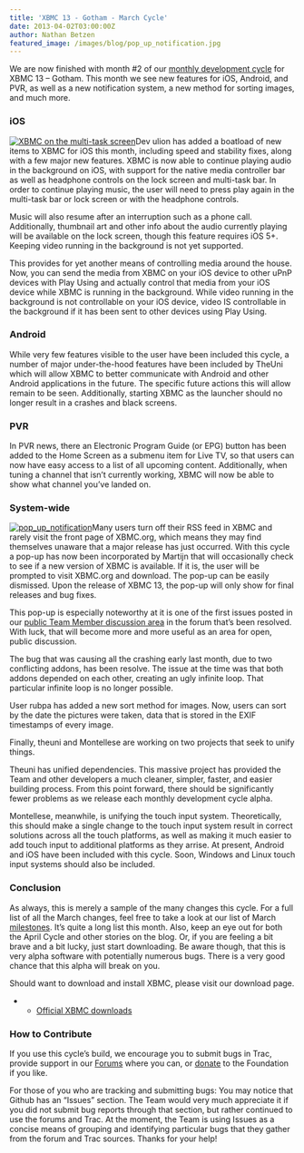 ```yaml
---
title: 'XBMC 13 - Gotham - March Cycle'
date: 2013-04-02T03:00:00Z
author: Nathan Betzen
featured_image: /images/blog/pop_up_notification.jpg
---
```

We are now finished with month #2 of our [monthly development cycle](https://kodi.wiki/view/Development_builds "XBMC Development Builds") for XBMC 13 – Gotham. This month we see new features for iOS, Android, and PVR, as well as a new notification system, a new method for sorting images, and much more.

 ### iOS

 [![](/sites/default/files/uploads/multi_task_screen2-200x300.jpg "XBMC on the multi-task screen")](/sites/default/files/uploads/multi_task_screen2.jpg)Dev ulion has added a boatload of new items to XBMC for iOS this month, including speed and stability fixes, along with a few major new features. XBMC is now able to continue playing audio in the background on iOS, with support for the native media controller bar as well as headphone controls on the lock screen and multi-task bar. In order to continue playing music, the user will need to press play again in the multi-task bar or lock screen or with the headphone controls.

 Music will also resume after an interruption such as a phone call. Additionally, thumbnail art and other info about the audio currently playing will be available on the lock screen, though this feature requires iOS 5+. Keeping video running in the background is not yet supported.

 This provides for yet another means of controlling media around the house. Now, you can send the media from XBMC on your iOS device to other uPnP devices with Play Using and actually control that media from your iOS device while XBMC is running in the background. While video running in the background is not controllable on your iOS device, video IS controllable in the background if it has been sent to other devices using Play Using.

 ### Android

 While very few features visible to the user have been included this cycle, a number of major under-the-hood features have been included by TheUni which will allow XBMC to better communicate with Android and other Android applications in the future. The specific future actions this will allow remain to be seen. Additionally, starting XBMC as the launcher should no longer result in a crashes and black screens.

 ### PVR

 In PVR news, there an Electronic Program Guide (or EPG) button has been added to the Home Screen as a submenu item for Live TV, so that users can now have easy access to a list of all upcoming content. Additionally, when tuning a channel that isn’t currently working, XBMC will now be able to show what channel you’ve landed on.

 ### System-wide

 [![](/sites/default/files/uploads/pop_up_notification-300x186.jpg "pop_up_notification")](/sites/default/files/uploads/pop_up_notification.jpg)Many users turn off their RSS feed in XBMC and rarely visit the front page of XBMC.org, which means they may find themselves unaware that a major release has just occurred. With this cycle a pop-up has now been incorporated by Martijn that will occasionally check to see if a new version of XBMC is available. If it is, the user will be prompted to visit XBMC.org and download. The pop-up can be easily dismissed. Upon the release of XBMC 13, the pop-up will only show for final releases and bug fixes.

 This pop-up is especially noteworthy at it is one of the first issues posted in our [public Team Member discussion area](https://forum.kodi.tv/forumdisplay.php?fid=183 "Public Team Member discussion area") in the forum that’s been resolved. With luck, that will become more and more useful as an area for open, public discussion.

 The bug that was causing all the crashing early last month, due to two conflicting addons, has been resolve. The issue at the time was that both addons depended on each other, creating an ugly infinite loop. That particular infinite loop is no longer possible.

 User rubpa has added a new sort method for images. Now, users can sort by the date the pictures were taken, data that is stored in the EXIF timestamps of every image.

 Finally, theuni and Montellese are working on two projects that seek to unify things.

 Theuni has unified dependencies. This massive project has provided the Team and other developers a much cleaner, simpler, faster, and easier building process. From this point forward, there should be significantly fewer problems as we release each monthly development cycle alpha.

 Montellese, meanwhile, is unifying the touch input system. Theoretically, this should make a single change to the touch input system result in correct solutions across all the touch platforms, as well as making it much easier to add touch input to additional platforms as they arrise. At present, Android and iOS have been included with this cycle. Soon, Windows and Linux touch input systems should also be included.

 ### Conclusion

 As always, this is merely a sample of the many changes this cycle. For a full list of all the March changes, feel free to take a look at our list of March [milestones](https://github.com/xbmc/xbmc/issues?milestone=17&state=closed "March Changelog"). It’s quite a long list this month. Also, keep an eye out for both the April Cycle and other stories on the blog. Or, if you are feeling a bit brave and a bit lucky, just start downloading. Be aware though, that this is very alpha software with potentially numerous bugs. There is a very good chance that this alpha will break on you.

 Should want to download and install XBMC, please visit our download page.

 
 * * [Official XBMC downloads](https://kodi.wiki/download/)
 
 ### How to Contribute

 If you use this cycle’s build, we encourage you to submit bugs in Trac, provide support in our [Forums](https://forum.kodi.tv/ "XBMC Forums") where you can, or [donate](https://kodi.wiki/contribute/donate/ "XBMC Foundation Donations") to the Foundation if you like.

 For those of you who are tracking and submitting bugs: You may notice that Github has an “Issues” section. The Team would very much appreciate it if you did not submit bug reports through that section, but rather continued to use the forums and Trac. At the moment, the Team is using Issues as a concise means of grouping and identifying particular bugs that they gather from the forum and Trac sources. Thanks for your help!

 
